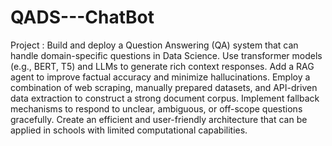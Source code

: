 # QADS---ChatBot
Project : 
Build and deploy a Question Answering (QA) system that can handle domain-specific questions in Data Science.
Use transformer models (e.g., BERT, T5) and LLMs to generate rich context responses.
Add a RAG agent to improve factual accuracy and minimize hallucinations.
Employ a combination of web scraping, manually prepared datasets, and API-driven data extraction to construct a strong document corpus.
Implement fallback mechanisms to respond to unclear, ambiguous, or off-scope questions gracefully.
Create an efficient and user-friendly architecture that can be applied in schools with limited computational capabilities.
